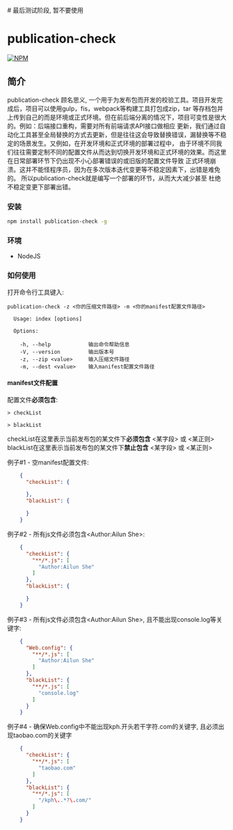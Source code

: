 # 最后测试阶段, 暂不要使用

# publication-check
[![NPM](https://nodei.co/npm/tinypng-loader-cli.png)](https://www.npmjs.com/package/tinypng-loader-cli)

## 简介
publication-check 顾名思义, 一个用于为发布包而开发的校验工具。项目开发完成后，项目可以使用gulp，fis，webpack等构建工具打包成zip，tar
等存档包并上传到自己的而是环境或正式环境。但在前后端分离的情况下，项目可变性是很大的。例如：后端接口重构，需要对所有前端请求API接口做相应
更新，我们通过自动化工具甚至全局替换的方式去更新，但是往往这会导致替换错误，漏替换等不稳定的场景发生。又例如，在开发环境和正式环境的部署过程中，
由于环境不同我们往往需要定制不同的配置文件从而达到切换开发环境和正式环境的效果。而这里在日常部署环节下仍出现不小心部署错误的或旧版的配置文件导致
正式环境崩溃。这并不能怪程序员，因为在多次版本迭代变更等不稳定因素下，出错是难免的。 所以publication-check就是编写一个部署的环节，从而大大减少甚至
杜绝不稳定变更下部署出错。

### 安装
```bash
npm install publication-check -g
```

### 环境
* NodeJS

### 如何使用

打开命令行工具键入:

`publication-check -z <你的压缩文件路径> -m <你的manifest配置文件路径>`

```
  Usage: index [options]

  Options:

    -h, --help            输出命令帮助信息
    -V, --version         输出版本号
    -z, --zip <value>     输入压缩文件路径
    -m, --dest <value>    输入manifest配置文件路径
```
#### manifest文件配置
配置文件<b>必须包含</b>:
    
    > checkList
    
    > blackList

checkList在这里表示当前发布包的某文件下<b>必须包含</b> <某字段> 或 <某正则>
blackList在这里表示当前发布包的某文件下<b>禁止包含</b> <某字段> 或 <某正则>

例子#1 - 空manifest配置文件:
```json
    {
      "checkList": {

      },
      "blackList": {

      }
    }
```

例子#2 - 所有js文件必须包含<Author:Ailun She>:
```json
    {
      "checkList": {
        "**/*.js": [
          "Author:Ailun She"
        ]
      },
      "blackList": {

      }
    }
```

例子#3 - 所有js文件必须包含<Author:Ailun She>, 且不能出现console.log等关键字:
```json
    {
      "Web.config": {
        "**/*.js": [
          "Author:Ailun She"
        ]
      },
      "blackList": {
        "**/*.js": [
          "console.log"
        ]
      }
    }
```

例子#4 - 确保Web.config中不能出现kph.开头若干字符.com的关键字, 且必须出现taobao.com的关键字
```json
    {
      "checkList": {
        "**/*.js": [
          "taobao.com"
        ]
      },
      "blackList": {
        "**/*.js": [
          "/kph\..*?\.com/"
        ]
      }
    }
```
